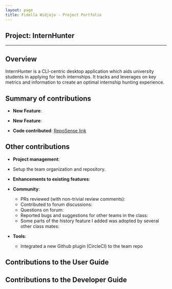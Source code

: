 ```yaml
---
layout: page
title: Fidella Widjojo - Project Portfolio
---
```


## Project: InternHunter

---

## Overview

InternHunter is a CLI-centric desktop application which aids university students in applying for tech internships.
It tracks and leverages on key metrics and information to create an optimal internship hunting experience.

## Summary of contributions

* **New Feature**: 

* **New Feature**:

* **Code contributed**: [RepoSense link]()

## Other contributions

* **Project management**:
 * Setup the team organization and repository.

* **Enhancements to existing features**:

* **Community**:
  * PRs reviewed (with non-trivial review comments): 
  * Contributed to forum discussions: 
  * Questions on forum:
  * Reported bugs and suggestions for other teams in the class:
  * Some parts of the history feature I added was adopted by several other class mates:

* **Tools**:
  * Integrated a new Github plugin (CircleCI) to the team repo

## Contributions to the User Guide
    
## Contributions to the Developer Guide


